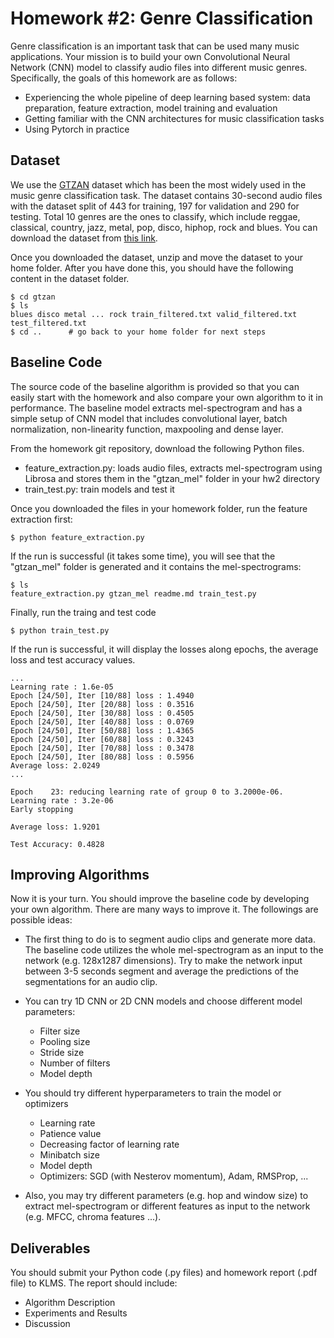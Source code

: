 # Homework #2: Genre Classification
Genre classification is an important task that can be used many music applications. Your mission is to build your own Convolutional Neural Network (CNN) model to classify audio files into different music genres. Specifically, the goals of this homework are as follows:

* Experiencing the whole pipeline of deep learning based system: data preparation, feature extraction, model training and evaluation
* Getting familiar with the CNN architectures for music classification tasks
* Using Pytorch in practice

## Dataset
We use the [GTZAN](http://marsyasweb.appspot.com/download/data_sets/) dataset which has been the most widely used in the music genre classification task. The dataset contains 30-second audio files with the dataset split of 443 for training, 197 for validation and 290 for testing. Total 10 genres are the ones to classify, which include reggae, classical, country, jazz, metal, pop, disco, hiphop, rock and blues. You can download the dataset from [this link](https://drive.google.com/open?id=12sXcLOIylUZeSoigajSKAJQ1aWGtnxAv). 

Once you downloaded the dataset, unzip and move the dataset to your home folder. After you have done this, you should have the following content in the dataset folder.  

```
$ cd gtzan
$ ls 
blues disco metal ... rock train_filtered.txt valid_filtered.txt test_filtered.txt
$ cd ..      # go back to your home folder for next steps
```

## Baseline Code
The source code of the baseline algorithm is provided so that you can easily start with the homework and also compare your own algorithm to it in performance. The baseline model extracts mel-spectrogram and has a simple setup of CNN model that includes convolutional layer, batch normalization, non-linearity function, maxpooling and dense layer. 


From the homework git repository, download the following Python files. 

* feature_extraction.py: loads audio files, extracts mel-spectrogram using Librosa and stores them in the "gtzan_mel" folder in your hw2 directory
* train_test.py: train models and test it 

Once you downloaded the files in your homework folder, run the feature extraction first:
```
$ python feature_extraction.py
```
If the run is successful (it takes some time), you will see that the "gtzan_mel" folder is generated and it contains the mel-spectrograms:

```
$ ls 
feature_extraction.py gtzan_mel readme.md train_test.py
```

Finally, run the traing and test code
```
$ python train_test.py
```

If the run is successful, it will display the losses along epochs, the average loss and test accuracy values.  

```
...
Learning rate : 1.6e-05
Epoch [24/50], Iter [10/88] loss : 1.4940
Epoch [24/50], Iter [20/88] loss : 0.3516
Epoch [24/50], Iter [30/88] loss : 0.4505
Epoch [24/50], Iter [40/88] loss : 0.0769
Epoch [24/50], Iter [50/88] loss : 1.4365
Epoch [24/50], Iter [60/88] loss : 0.3243
Epoch [24/50], Iter [70/88] loss : 0.3478
Epoch [24/50], Iter [80/88] loss : 0.5956
Average loss: 2.0249 
...

Epoch    23: reducing learning rate of group 0 to 3.2000e-06.
Learning rate : 3.2e-06
Early stopping

Average loss: 1.9201 

Test Accuracy: 0.4828 

```

## Improving Algorithms
Now it is your turn. You should improve the baseline code by developing your own algorithm. There are many ways to improve it. The followings are possible ideas: 

* The first thing to do is to segment audio clips and generate more data. The baseline code utilizes the whole mel-spectrogram as an input to the network (e.g. 128x1287 dimensions). Try to make the network input between 3-5 seconds segment and average the predictions of the segmentations for an audio clip.
* You can try 1D CNN or 2D CNN models and choose different model parameters:
    * Filter size
    * Pooling size
    * Stride size 
    * Number of filters
    * Model depth

* You should try different hyperparameters to train the model or optimizers
    * Learning rate
    * Patience value
    * Decreasing factor of learning rate 
    * Minibatch size
    * Model depth
    * Optimizers: SGD (with Nesterov momentum), Adam, RMSProp, ...

* Also, you may try different parameters (e.g. hop and window size) to extract mel-spectrogram or different features as input to the network (e.g. MFCC, chroma features ...). 

## Deliverables
You should submit your Python code (.py files) and homework report (.pdf file) to KLMS. The report should include:
* Algorithm Description
* Experiments and Results
* Discussion

